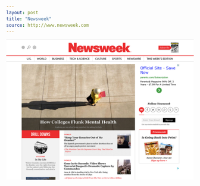 ```yaml
---
layout: post
title: "Newsweek"
source: http://www.newsweek.com
---
```


<img src="/screenshots/newsweek.jpg">
